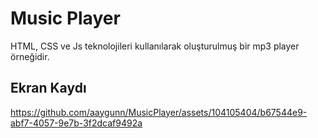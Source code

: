 # Music Player

HTML, CSS ve Js teknolojileri kullanılarak oluşturulmuş bir mp3 player örneğidir.

## Ekran Kaydı



https://github.com/aaygunn/MusicPlayer/assets/104105404/b67544e9-abf7-4057-9e7b-3f2dcaf9492a


